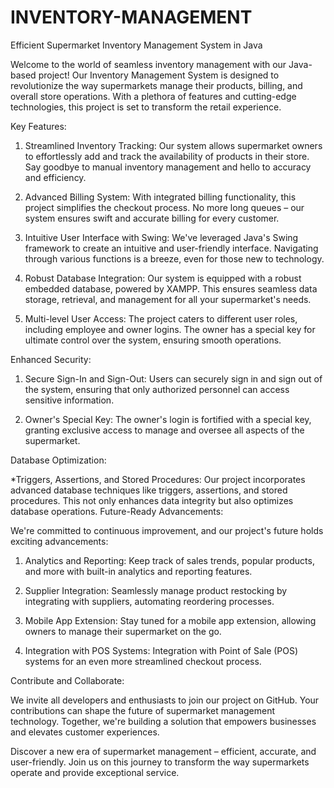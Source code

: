 # INVENTORY-MANAGEMENT

Efficient Supermarket Inventory Management System in Java

Welcome to the world of seamless inventory management with our Java-based project! Our Inventory Management System is designed to revolutionize the way supermarkets manage their products, billing, and overall store operations. With a plethora of features and cutting-edge technologies, this project is set to transform the retail experience.

Key Features:

1. Streamlined Inventory Tracking: Our system allows supermarket owners to effortlessly add and track the availability of products in their store. Say goodbye to manual inventory management and hello to accuracy and efficiency.

2. Advanced Billing System: With integrated billing functionality, this project simplifies the checkout process. No more long queues – our system ensures swift and accurate billing for every customer.

3. Intuitive User Interface with Swing: We've leveraged Java's Swing framework to create an intuitive and user-friendly interface. Navigating through various functions is a breeze, even for those new to technology.

4. Robust Database Integration: Our system is equipped with a robust embedded database, powered by XAMPP. This ensures seamless data storage, retrieval, and management for all your supermarket's needs.

5. Multi-level User Access: The project caters to different user roles, including employee and owner logins. The owner has a special key for ultimate control over the system, ensuring smooth operations.

Enhanced Security:

1. Secure Sign-In and Sign-Out: Users can securely sign in and sign out of the system, ensuring that only authorized personnel can access sensitive information.

2. Owner's Special Key: The owner's login is fortified with a special key, granting exclusive access to manage and oversee all aspects of the supermarket.

Database Optimization:

*Triggers, Assertions, and Stored Procedures: Our project incorporates advanced database techniques like triggers, assertions, and stored procedures. This not only enhances data integrity but also optimizes database operations.
Future-Ready Advancements:

We're committed to continuous improvement, and our project's future holds exciting advancements:

1. Analytics and Reporting: Keep track of sales trends, popular products, and more with built-in analytics and reporting features.

2. Supplier Integration: Seamlessly manage product restocking by integrating with suppliers, automating reordering processes.

3. Mobile App Extension: Stay tuned for a mobile app extension, allowing owners to manage their supermarket on the go.

4. Integration with POS Systems: Integration with Point of Sale (POS) systems for an even more streamlined checkout process.

Contribute and Collaborate:

We invite all developers and enthusiasts to join our project on GitHub. Your contributions can shape the future of supermarket management technology. Together, we're building a solution that empowers businesses and elevates customer experiences.

Discover a new era of supermarket management – efficient, accurate, and user-friendly. Join us on this journey to transform the way supermarkets operate and provide exceptional service.




